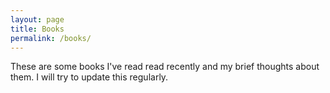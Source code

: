 ```yaml
---
layout: page
title: Books 
permalink: /books/
---
```


These are some books I've read read recently and my brief thoughts about them. I will try to update this regularly.
